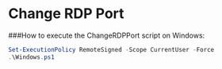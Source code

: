 # Change RDP Port

###How to execute the ChangeRDPPort script on Windows:

```ps1
Set-ExecutionPolicy RemoteSigned -Scope CurrentUser -Force
.\Windows.ps1
```